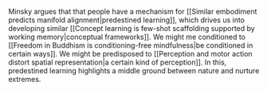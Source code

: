 ---
---

Minsky argues that that people have a mechanism for [[Similar embodiment predicts manifold alignment|predestined learning]], which drives us into developing similar [[Concept learning is few-shot scaffolding supported by working memory|conceptual frameworks]]. We might me conditioned to [[Freedom in Buddhism is conditioning-free mindfulness|be conditioned in certain ways]]. We might be predisposed to [[Perception and motor action distort spatial representation|a certain kind of perception]]. In this, predestined learning highlights a middle ground between nature and nurture extremes.